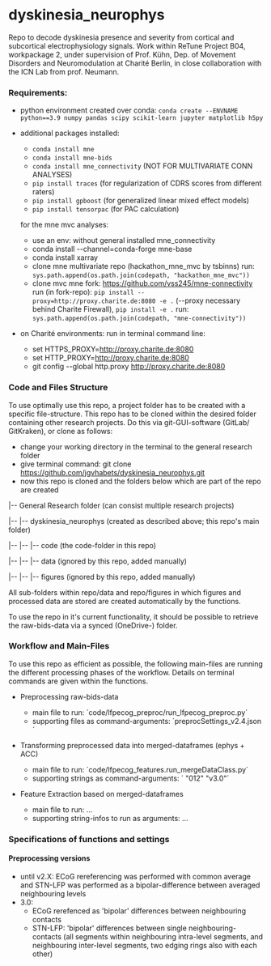 # dyskinesia_neurophys

Repo to decode dyskinesia presence and severity from cortical and subcortical electrophysiology signals.
Work within ReTune Project B04, workpackage 2, under supervision of Prof. Kühn, Dep. of Movement
Disorders and Neuromodulation at Charité Berlin, in close collaboration with the ICN Lab
from prof. Neumann.

### Requirements:
- python environment created over conda:
 `conda create --ENVNAME python==3.9 numpy pandas scipy scikit-learn jupyter matplotlib h5py`
- additional packages installed:
  - `conda install mne`
  - `conda install mne-bids`
  - `conda install mne_connectivity` (NOT FOR MULTIVARIATE CONN ANALYSES)
  - `pip install traces` (for regularization of CDRS scores from different raters)
  - `pip install gpboost`  (for generalized linear mixed effect models)
  - `pip install tensorpac`  (for PAC calculation)

  for the mne mvc analyses:
  - use an env: without general installed mne_connectivity
  - conda install --channel=conda-forge mne-base
  - conda install xarray
  - clone mne multivariate repo (hackathon_mne_mvc by tsbinns)
    run: `sys.path.append(os.path.join(codepath, "hackathon_mne_mvc"))`
  - clone mvc mne fork: https://github.com/vss245/mne-connectivity
    run (in fork-repo): `pip install --proxy=http://proxy.charite.de:8080 -e .`
        (--proxy necessary behind Charite Firewall), `pip install -e .`
    run: `sys.path.append(os.path.join(codepath, "mne-connectivity"))`


- on Charité environments:
    run in terminal command line:
    - set HTTPS_PROXY=http://proxy.charite.de:8080
    - set HTTP_PROXY=http://proxy.charite.de:8080
    - git config --global http.proxy http://proxy.charite.de:8080


### Code and Files Structure
To use optimally use this repo, a project folder has to be created with
a specific file-structure.
This repo has to be cloned within the desired folder containing other research projects.
Do this via git-GUI-software (GitLab/ GitKraken), or clone as follows:
- change your working directory in the terminal to the general research folder
- give terminal command: git clone https://github.com/jgvhabets/dyskinesia_neurophys.git
- now this repo is cloned and the folders below which are part of the repo are created

|-- General Research folder (can consist multiple research projects)

|-- |-- dyskinesia_neurophys (created as described above; this repo's main folder)

|-- |-- |-- code (the code-folder in this repo)

|-- |-- |-- data (ignored by this repo, added manually)

|-- |-- |-- figures (ignored by this repo, added manually)

All sub-folders within repo/data and repo/figures in which figures and processed data
are stored are created automatically by the functions.

To use the repo in it's current functionality, it should be possible to retrieve the
raw-bids-data via a synced (OneDrive-) folder.


### Workflow and Main-Files
To use this repo as efficient as possible, the following main-files are
running the different processing phases of the workflow. Details on
terminal commands are given within the functions. 

- Preprocessing raw-bids-data
    - main file to run: ´code/lfpecog_preproc/run_lfpecog_preproc.py´
    - supporting files as command-arguments: ´preprocSettings_v2.4.json´

- Transforming preprocessed data into merged-dataframes (ephys + ACC)
    - main file to run: ´code/lfpecog_features.run_mergeDataClass.py´
    - supporting strings as command-arguments: ´ "012" "v3.0"´

- Feature Extraction based on merged-dataframes
    - main file to run: ...
    - supporting string-infos to run as arguments: ...


### Specifications of functions and settings

#### Preprocessing versions

- until v2.X: ECoG rereferencing was performed with common average and STN-LFP
was performed as a bipolar-difference between averaged neighbouring levels
- 3.0:
  - ECoG rerefenced as 'bipolar' differences between neighbouring contacts
  - STN-LFP: 'bipolar' differences between single neighbouring-contacts
      (all segments within neighbouring intra-level segments, and neighbouring
      inter-level segments, two edging rings also with each other)

